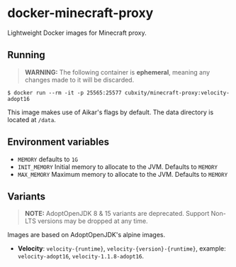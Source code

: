 # docker-minecraft-proxy

Lightweight Docker images for Minecraft proxy.

## Running

> **WARNING:** The following container is **ephemeral**, meaning any changes made to it will be discarded.

```shell
$ docker run --rm -it -p 25565:25577 cubxity/minecraft-proxy:velocity-adopt16
```

This image makes use of Aikar's flags by default. The data directory is located at `/data`.

## Environment variables

- `MEMORY` defaults to `1G`
- `INIT_MEMORY` Initial memory to allocate to the JVM. Defaults to `MEMORY`
- `MAX_MEMORY` Maximum memory to allocate to the JVM. Defaults to `MEMORY`

## Variants

> **NOTE:** AdoptOpenJDK 8 & 15 variants are deprecated. Support Non-LTS versions may be dropped at any time.

Images are based on AdoptOpenJDK's alpine images.

- **Velocity**: `velocity-{runtime}`, `velocity-{version}-{runtime}`, example: `velocity-adopt16`, `velocity-1.1.8-adopt16`.